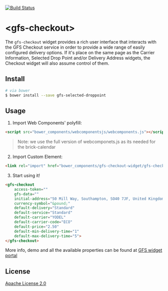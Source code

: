 [![Build Status](https://travis-ci.org/GlobalFreightSolutions/gfs-checkout-widget.svg?branch=develop)](https://travis-ci.org/GlobalFreightSolutions/gfs-checkout-widget)


# &lt;gfs-checkout&gt;

The `gfs-checkout` widget provides a rich user interface that interacts with the GFS Checkout service in order to provide a wide range of easily configured delivery options.
If it's place on the same page as the Carrier Information, Selected Drop Point and/or Delivery Address widgets, the Checkout widget will also assume control of them.

## Install

```bash
# via bower
$ bower install --save gfs-selected-droppoint
```

## Usage

1. Import Web Components' polyfill:

```html
<script src="bower_components/webcomponentsjs/webcomponents.js"></script>
```

> Note: we use the full version of webcomponets.js as its needed for the brick-calendar


2. Import Custom Element:

```html
<link rel="import" href="bower_components/gfs-checkout-widget/gfs-checkout-widget.html">
```

3. Start using it!

<!---
```
<custom-element-demo>
    <template>
        <script src="../webcomponentsjs/webcomponents-lite.js"></script>
        <link rel="import" href="gfs-checkout-widget.html">
        <next-code-block></next-code-block>
    </template>
</custom-element-demo>
```
-->

```html
<gfs-checkout
    access-token=""
    gfs-data=""
    initial-address="50 Mill Way, Southampton, SO40 7JF, United Kingdom"
    currency-symbol="&pound;"
    default-delivery="Standard"
    default-service="Standard"
    default-carrier="YODEL"
    default-carrier-code="ECO"
    default-price="2.50"
    default-min-delivery-time="1"
    default-max-delivery-time="5">
</gfs-checkout>
```

More info, demo and all the available properties can be found at [GFS widget portal](http://gfsdeveloperportal.azurewebsites.net/info/documentation/gfs-checkout/the-gfs-checkout-widgets/checkout-widget/ "The Checkout Widget")


## License

[Apache License 2.0](https://www.apache.org/licenses/LICENSE-2.0.html)
